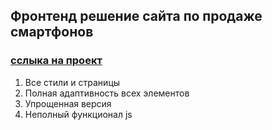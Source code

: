 ## Фронтенд решение сайта по продаже смартфонов
### [сслыка на проект](https://mister-eighth.github.io/Mobiles-page/)
1. Все стили и страницы
2. Полная адаптивность всех элементов
3. Упрощенная версия
4. Неполный функционал js
